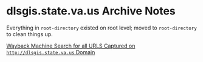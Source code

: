 # dlsgis.state.va.us Archive Notes  

Everything in `root-directory` existed on root level; moved to `root-directory` to clean things up.  

[Wayback Machine Search for all URLS Captured on `http://dlsgis.state.va.us` Domain](http://web.archive.org/web/*/dlsgis.state.va.us/*)  
